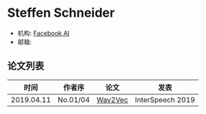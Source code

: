 # Steffen Schneider


- 机构: [Facebook AI](../Institutions/Meta.AI.md)
- 邮箱: 

## 论文列表

| 时间 | 作者序 | 论文 | 发表 |
|:-:|:-:|---|---|
| 2019.04.11 | No.01/04 | [Wav2Vec](../Models/Speech_Representaion/2019.04.11_Wav2Vec.md) | InterSpeech 2019 |
